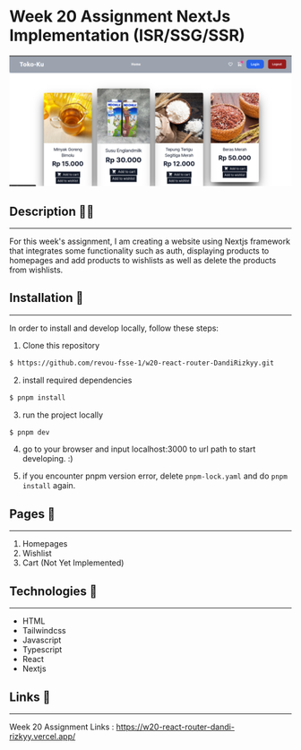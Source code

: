 # Week 20 Assignment NextJs Implementation (ISR/SSG/SSR)

![Assignment](/public/w20-images.png)

## Description ✍🏻

---

For this week's assignment, I am creating a website using Nextjs framework that integrates some functionality such as auth, displaying products to homepages and add products to wishlists as well as delete the products from wishlists.

## Installation 🔨

---

In order to install and develop locally, follow these steps:

1. Clone this repository

```bash
$ https://github.com/revou-fsse-1/w20-react-router-DandiRizkyy.git
```

2. install required dependencies

```bash
$ pnpm install
```

3. run the project locally

```bash
$ pnpm dev
```

4. go to your browser and input localhost:3000 to url path to start developing. :)

5. if you encounter pnpm version error, delete `pnpm-lock.yaml` and do `pnpm install` again.

## Pages 📖

---

1. Homepages
2. Wishlist
3. Cart (Not Yet Implemented)

## Technologies 🚀

---

- HTML
- Tailwindcss
- Javascript
- Typescript
- React
- Nextjs

## Links 🔗

---

Week 20 Assignment Links : https://w20-react-router-dandi-rizkyy.vercel.app/
